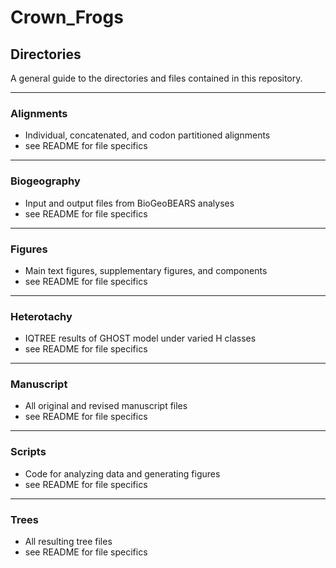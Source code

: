 # Crown_Frogs

## Directories  
A general guide to the directories and files contained in this repository.  

___

### Alignments
+ Individual, concatenated, and codon partitioned alignments
+ see README for file specifics

___

### Biogeography
+ Input and output files from BioGeoBEARS analyses
+ see README for file specifics

___

### Figures
+ Main text figures, supplementary figures, and components
+ see README for file specifics
___

### Heterotachy
+ IQTREE results of GHOST model under varied H classes
+ see README for file specifics

___

### Manuscript
+ All original and revised manuscript files
+ see README for file specifics

___

### Scripts
+ Code for analyzing data and generating figures
+ see README for file specifics

___

### Trees
+ All resulting tree files
+ see README for file specifics



